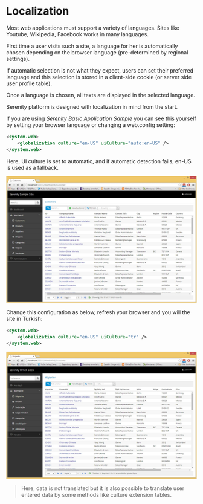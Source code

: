 # Localization

Most web applications must support a variety of languages. Sites like Youtube, Wikipedia, Facebook works in many languages.

First time a user visits such a site, a language for her is automatically chosen depending on the browser language (pre-determined by regional settings).

If automatic selection is not what they expect, users can set their preferred language and this selection is stored in a client-side cookie (or server side user profile table).

Once a language is chosen, all texts are displayed in the selected language.

Serenity platform is designed with localization in mind from the start.

If you are using *Serenity Basic Application Sample* you can see this yourself by setting your browser language or changing a web.config setting:

```xml
<system.web>
    <globalization culture="en-US" uiCulture="auto:en-US" />
</system.web>
```

Here, UI culture is set to automatic, and if automatic detection fails, en-US is used as a fallback.

![Customer Screen English](img/localization_customer_english.jpg)

Change this configuration as below, refresh your browser and you will the site in Turkish:

```xml
<system.web>
    <globalization culture="en-US" uiCulture="tr" />
</system.web>
```

![Customer Screen Turkish](img/localization_customer_turkish.jpg)

> Here, data is not translated but it is also possible to translate user entered data by some methods like culture extension tables.
